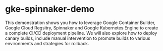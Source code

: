 # gke-spinnaker-demo

This demonstration shows you how to leverage Google Container Builder, Google Cloud Regsitry, Spinnaker and Google Kubernetes Engine to create a complete CI/CD deployment pipeline.  We will also explore how to deploy canary builds, include manual intervention to promote builds to various environments and strategies for rollback.
